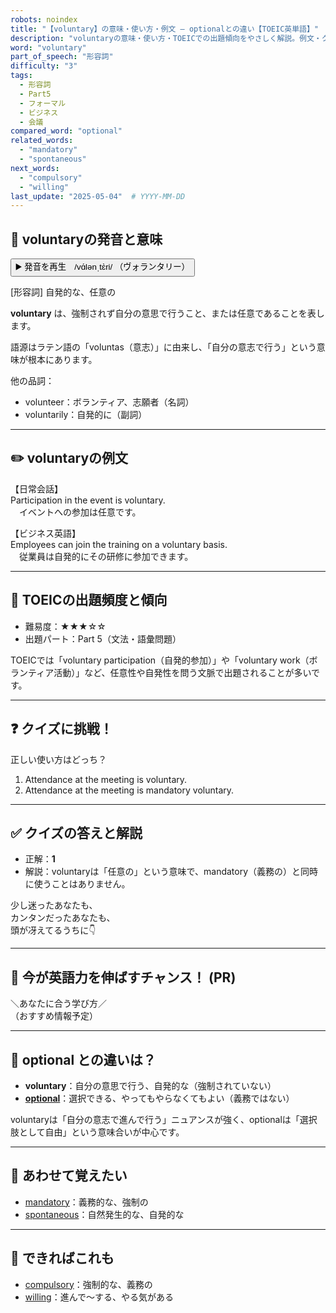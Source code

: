 ```yaml
---
robots: noindex
title: "【voluntary】の意味・使い方・例文 ― optionalとの違い【TOEIC英単語】"
description: "voluntaryの意味・使い方・TOEICでの出題傾向をやさしく解説。例文・クイズ付きでoptionalとの違いもわかりやすく学べます。"
word: "voluntary"
part_of_speech: "形容詞"
difficulty: "3"
tags:
  - 形容詞
  - Part5
  - フォーマル
  - ビジネス
  - 会議
compared_word: "optional"
related_words:
  - "mandatory"
  - "spontaneous"
next_words:
  - "compulsory"
  - "willing"
last_update: "2025-05-04"  # YYYY-MM-DD
---
```


## 🔰 voluntaryの発音と意味

<button class="play-audio" onclick="playTTS('voluntary')">
  <span class="play-audio-main">
    ▶️ 発音を再生　/vɑ́lənˌtɛ̀ri/
  </span>
  <span class="play-audio-sub">
    （ヴォランタリー）
  </span>
</button>

[形容詞] 自発的な、任意の

**voluntary** は、強制されず自分の意思で行うこと、または任意であることを表します。

語源はラテン語の「voluntas（意志）」に由来し、「自分の意志で行う」という意味が根本にあります。

他の品詞：  
- volunteer：ボランティア、志願者（名詞）
- voluntarily：自発的に（副詞）

---

## ✏️ voluntaryの例文

【日常会話】  
Participation in the event is voluntary.  
　イベントへの参加は任意です。

【ビジネス英語】  
Employees can join the training on a voluntary basis.  
　従業員は自発的にその研修に参加できます。

---

## 🎯 TOEICの出題頻度と傾向

- 難易度：★★★☆☆
- 出題パート：Part 5（文法・語彙問題）

TOEICでは「voluntary participation（自発的参加）」や「voluntary work（ボランティア活動）」など、任意性や自発性を問う文脈で出題されることが多いです。

---

## ❓ クイズに挑戦！

正しい使い方はどっち？

1. Attendance at the meeting is voluntary.  
2. Attendance at the meeting is mandatory voluntary.

---

## ✅ クイズの答えと解説

- 正解：**1**
- 解説：voluntaryは「任意の」という意味で、mandatory（義務の）と同時に使うことはありません。

少し迷ったあなたも、  
カンタンだったあなたも、  
頭が冴えてるうちに👇️

---

## 🚀 今が英語力を伸ばすチャンス！ (PR)

<div class="info-center">
＼あなたに合う学び方／<br>  
（おすすめ情報予定）
</div>

---

## 🤔  optional との違いは？

- **voluntary**：自分の意思で行う、自発的な（強制されていない）
- **[optional](/optional)**：選択できる、やってもやらなくてもよい（義務ではない）

voluntaryは「自分の意志で進んで行う」ニュアンスが強く、optionalは「選択肢として自由」という意味合いが中心です。

---

## 🧩 あわせて覚えたい

- [mandatory](/mandatory)：義務的な、強制の
- [spontaneous](/spontaneous)：自然発生的な、自発的な

---

## 📖 できればこれも

- [compulsory](/compulsory)：強制的な、義務の
- [willing](/willing)：進んで～する、やる気がある

<!-- cvid: aid08_bid03 -->

